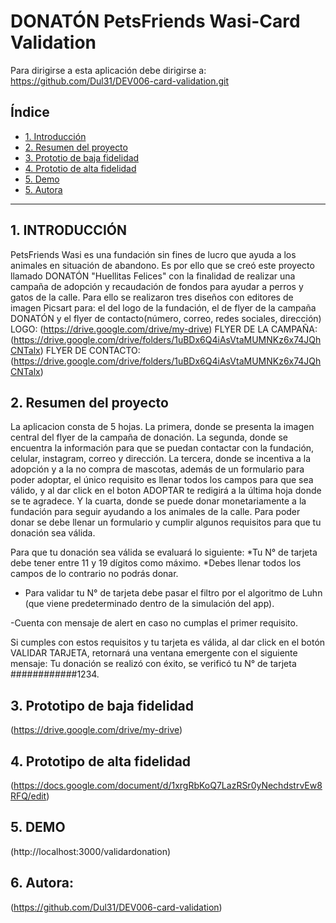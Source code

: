 # DONATÓN PetsFriends Wasi-Card Validation
Para dirigirse a esta aplicación debe dirigirse a: https://github.com/Dul31/DEV006-card-validation.git
## Índice
* [1. Introducción](#1-introducción)
* [2. Resumen del proyecto](#2-resumen-del-proyecto)
* [3. Prototio de baja fidelidad](#3-Prototipo-de-baja-fidelidad)
* [4. Prototio de alta fidelidad](#3-Prototipo-de-alta-fidelidad)
* [5. Demo](#4-DEMO)
* [5. Autora](#5-Autora)
***

## 1.   INTRODUCCIÓN  
PetsFriends Wasi es una fundación sin fines de lucro que ayuda a los animales en situación de abandono. Es por ello que se creó este proyecto llamado DONATÓN "Huellitas Felices" con la finalidad de realizar una campaña de adopción y recaudación de fondos para ayudar a perros y gatos de la calle. Para ello se realizaron tres diseños con editores de imagen Picsart para: el del logo de la fundación, el de flyer de la campaña DONATÓN y el flyer de contacto(número, correo, redes sociales, dirección)
LOGO: (https://drive.google.com/drive/my-drive)
FLYER DE LA CAMPAÑA: (https://drive.google.com/drive/folders/1uBDx6Q4iAsVtaMUMNKz6x74JQhCNTalx)
FLYER DE CONTACTO: (https://drive.google.com/drive/folders/1uBDx6Q4iAsVtaMUMNKz6x74JQhCNTalx)


## 2. Resumen del proyecto
La aplicacion consta de 5 hojas. La primera, donde se presenta la imagen central del flyer de la campaña de donación. La segunda, donde se encuentra la información para que se puedan contactar con la fundación, celular, instagram, correo y dirección. La tercera, donde se incentiva a la adopción y a la no compra de mascotas, además de un formulario para poder adoptar, el único requisito es llenar todos los campos para que sea válido, y al dar click en el boton ADOPTAR te redigirá a la última hoja donde se te agradece. Y la cuarta, donde se puede donar monetariamente a la fundación para seguir ayudando a los animales de la calle. Para poder donar se debe llenar un formulario y cumplir algunos requisitos para que tu donación sea válida.

Para que tu donación sea válida se evaluará lo siguiente:
*Tu N° de tarjeta debe tener entre 11 y 19 dígitos como máximo.
*Debes llenar todos los campos de lo contrario no podrás donar.
* Para validar tu N° de tarjeta debe pasar el filtro por el algoritmo de Luhn (que viene predeterminado dentro de la simulación del app).

-Cuenta con mensaje de alert en caso no cumplas el primer requisito.

Si cumples con estos requisitos y tu tarjeta es válida, al dar click en el botón VALIDAR TARJETA, retornará una ventana emergente con el siguiente mensaje: Tu donación se realizó con éxito, se verificó tu N° de tarjeta ############1234.

## 3. Prototipo de baja fidelidad
(https://drive.google.com/drive/my-drive)


## 4. Prototipo de alta fidelidad
(https://docs.google.com/document/d/1xrgRbKoQ7LazRSr0yNechdstrvEw8RFQ/edit)

## 5. DEMO
(http://localhost:3000/validardonation)

## 6. Autora:
(https://github.com/Dul31/DEV006-card-validation)
